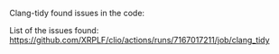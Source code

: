 Clang-tidy found issues in the code:

List of the issues found: https://github.com/XRPLF/clio/actions/runs/7167017211/job/clang_tidy

